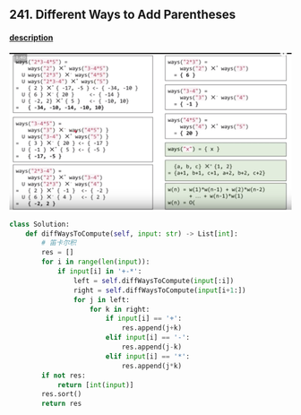 ## 241. Different Ways to Add Parentheses

#### [description](https://leetcode.com/problems/different-ways-to-add-parentheses/)
![笛卡尔积](https://github.com/christyren/LeetCode/blob/master/img/241.%20Different%20Ways%20to%20Add%20Parentheses%20.png)

```python
class Solution:
    def diffWaysToCompute(self, input: str) -> List[int]:
        # 笛卡尔积
        res = []
        for i in range(len(input)):
            if input[i] in '+-*':
                left = self.diffWaysToCompute(input[:i])
                right = self.diffWaysToCompute(input[i+1:])
                for j in left:
                    for k in right:
                        if input[i] == '+':
                            res.append(j+k)
                        elif input[i] == '-':
                            res.append(j-k)
                        elif input[i] == '*':
                            res.append(j*k)
        if not res:
            return [int(input)]
        res.sort()
        return res
```

